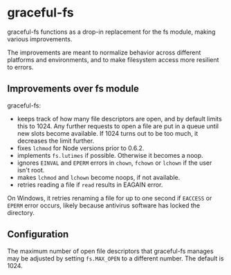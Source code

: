 # graceful-fs

graceful-fs functions as a drop-in replacement for the fs module, 
making various improvements.

The improvements are meant to normalize behavior across different 
platforms and environments, and to make filesystem access more 
resilient to errors.

## Improvements over fs module

graceful-fs:

* keeps track of how many file descriptors are open, and by default
  limits this to 1024. Any further requests to open a file are put in a 
  queue until new slots become available. If 1024 turns out to be too 
  much, it decreases the limit further.
* fixes `lchmod` for Node versions prior to 0.6.2.
* implements `fs.lutimes` if possible. Otherwise it becomes a noop.
* ignores `EINVAL` and `EPERM` errors in `chown`, `fchown` or 
  `lchown` if the user isn't root.
* makes `lchmod` and `lchown` become noops, if not available.
* retries reading a file if `read` results in EAGAIN error.

On Windows, it retries renaming a file for up to one second if `EACCESS`
or `EPERM` error occurs, likely because antivirus software has locked 
the directory.
  
## Configuration

The maximum number of open file descriptors that graceful-fs manages may 
be adjusted by setting `fs.MAX_OPEN` to a different number. The default 
is 1024.